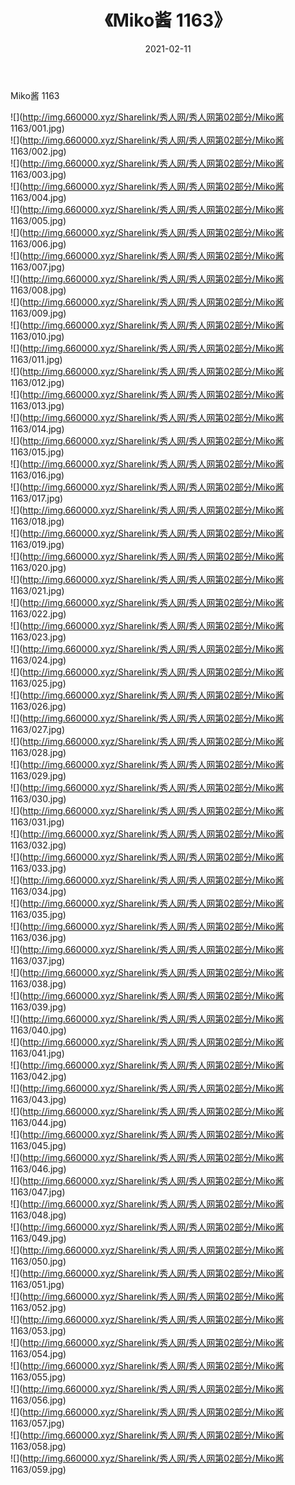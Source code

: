 ﻿---
layout: post
title:  《Miko酱 1163》
date:   2021-02-11
img: http://img.660000.xyz/Sharelink/秀人网/秀人网第02部分/Miko酱 1163/000.jpg
categories: [美女, 清纯, 唯美]
---

Miko酱 1163

  ![](http://img.660000.xyz/Sharelink/秀人网/秀人网第02部分/Miko酱 1163/001.jpg) <br> ![](http://img.660000.xyz/Sharelink/秀人网/秀人网第02部分/Miko酱 1163/002.jpg) <br> ![](http://img.660000.xyz/Sharelink/秀人网/秀人网第02部分/Miko酱 1163/003.jpg) <br> ![](http://img.660000.xyz/Sharelink/秀人网/秀人网第02部分/Miko酱 1163/004.jpg) <br> ![](http://img.660000.xyz/Sharelink/秀人网/秀人网第02部分/Miko酱 1163/005.jpg) <br> ![](http://img.660000.xyz/Sharelink/秀人网/秀人网第02部分/Miko酱 1163/006.jpg) <br> ![](http://img.660000.xyz/Sharelink/秀人网/秀人网第02部分/Miko酱 1163/007.jpg) <br> ![](http://img.660000.xyz/Sharelink/秀人网/秀人网第02部分/Miko酱 1163/008.jpg) <br> ![](http://img.660000.xyz/Sharelink/秀人网/秀人网第02部分/Miko酱 1163/009.jpg) <br> ![](http://img.660000.xyz/Sharelink/秀人网/秀人网第02部分/Miko酱 1163/010.jpg) <br> ![](http://img.660000.xyz/Sharelink/秀人网/秀人网第02部分/Miko酱 1163/011.jpg) <br> ![](http://img.660000.xyz/Sharelink/秀人网/秀人网第02部分/Miko酱 1163/012.jpg) <br> ![](http://img.660000.xyz/Sharelink/秀人网/秀人网第02部分/Miko酱 1163/013.jpg) <br> ![](http://img.660000.xyz/Sharelink/秀人网/秀人网第02部分/Miko酱 1163/014.jpg) <br> ![](http://img.660000.xyz/Sharelink/秀人网/秀人网第02部分/Miko酱 1163/015.jpg) <br> ![](http://img.660000.xyz/Sharelink/秀人网/秀人网第02部分/Miko酱 1163/016.jpg) <br> ![](http://img.660000.xyz/Sharelink/秀人网/秀人网第02部分/Miko酱 1163/017.jpg) <br> ![](http://img.660000.xyz/Sharelink/秀人网/秀人网第02部分/Miko酱 1163/018.jpg) <br> ![](http://img.660000.xyz/Sharelink/秀人网/秀人网第02部分/Miko酱 1163/019.jpg) <br> ![](http://img.660000.xyz/Sharelink/秀人网/秀人网第02部分/Miko酱 1163/020.jpg) <br> ![](http://img.660000.xyz/Sharelink/秀人网/秀人网第02部分/Miko酱 1163/021.jpg) <br> ![](http://img.660000.xyz/Sharelink/秀人网/秀人网第02部分/Miko酱 1163/022.jpg) <br> ![](http://img.660000.xyz/Sharelink/秀人网/秀人网第02部分/Miko酱 1163/023.jpg) <br> ![](http://img.660000.xyz/Sharelink/秀人网/秀人网第02部分/Miko酱 1163/024.jpg) <br> ![](http://img.660000.xyz/Sharelink/秀人网/秀人网第02部分/Miko酱 1163/025.jpg) <br> ![](http://img.660000.xyz/Sharelink/秀人网/秀人网第02部分/Miko酱 1163/026.jpg) <br> ![](http://img.660000.xyz/Sharelink/秀人网/秀人网第02部分/Miko酱 1163/027.jpg) <br> ![](http://img.660000.xyz/Sharelink/秀人网/秀人网第02部分/Miko酱 1163/028.jpg) <br> ![](http://img.660000.xyz/Sharelink/秀人网/秀人网第02部分/Miko酱 1163/029.jpg) <br> ![](http://img.660000.xyz/Sharelink/秀人网/秀人网第02部分/Miko酱 1163/030.jpg) <br> ![](http://img.660000.xyz/Sharelink/秀人网/秀人网第02部分/Miko酱 1163/031.jpg) <br> ![](http://img.660000.xyz/Sharelink/秀人网/秀人网第02部分/Miko酱 1163/032.jpg) <br> ![](http://img.660000.xyz/Sharelink/秀人网/秀人网第02部分/Miko酱 1163/033.jpg) <br> ![](http://img.660000.xyz/Sharelink/秀人网/秀人网第02部分/Miko酱 1163/034.jpg) <br> ![](http://img.660000.xyz/Sharelink/秀人网/秀人网第02部分/Miko酱 1163/035.jpg) <br> ![](http://img.660000.xyz/Sharelink/秀人网/秀人网第02部分/Miko酱 1163/036.jpg) <br> ![](http://img.660000.xyz/Sharelink/秀人网/秀人网第02部分/Miko酱 1163/037.jpg) <br> ![](http://img.660000.xyz/Sharelink/秀人网/秀人网第02部分/Miko酱 1163/038.jpg) <br> ![](http://img.660000.xyz/Sharelink/秀人网/秀人网第02部分/Miko酱 1163/039.jpg) <br> ![](http://img.660000.xyz/Sharelink/秀人网/秀人网第02部分/Miko酱 1163/040.jpg) <br> ![](http://img.660000.xyz/Sharelink/秀人网/秀人网第02部分/Miko酱 1163/041.jpg) <br> ![](http://img.660000.xyz/Sharelink/秀人网/秀人网第02部分/Miko酱 1163/042.jpg) <br> ![](http://img.660000.xyz/Sharelink/秀人网/秀人网第02部分/Miko酱 1163/043.jpg) <br> ![](http://img.660000.xyz/Sharelink/秀人网/秀人网第02部分/Miko酱 1163/044.jpg) <br> ![](http://img.660000.xyz/Sharelink/秀人网/秀人网第02部分/Miko酱 1163/045.jpg) <br> ![](http://img.660000.xyz/Sharelink/秀人网/秀人网第02部分/Miko酱 1163/046.jpg) <br> ![](http://img.660000.xyz/Sharelink/秀人网/秀人网第02部分/Miko酱 1163/047.jpg) <br> ![](http://img.660000.xyz/Sharelink/秀人网/秀人网第02部分/Miko酱 1163/048.jpg) <br> ![](http://img.660000.xyz/Sharelink/秀人网/秀人网第02部分/Miko酱 1163/049.jpg) <br> ![](http://img.660000.xyz/Sharelink/秀人网/秀人网第02部分/Miko酱 1163/050.jpg) <br> ![](http://img.660000.xyz/Sharelink/秀人网/秀人网第02部分/Miko酱 1163/051.jpg) <br> ![](http://img.660000.xyz/Sharelink/秀人网/秀人网第02部分/Miko酱 1163/052.jpg) <br> ![](http://img.660000.xyz/Sharelink/秀人网/秀人网第02部分/Miko酱 1163/053.jpg) <br> ![](http://img.660000.xyz/Sharelink/秀人网/秀人网第02部分/Miko酱 1163/054.jpg) <br> ![](http://img.660000.xyz/Sharelink/秀人网/秀人网第02部分/Miko酱 1163/055.jpg) <br> ![](http://img.660000.xyz/Sharelink/秀人网/秀人网第02部分/Miko酱 1163/056.jpg) <br> ![](http://img.660000.xyz/Sharelink/秀人网/秀人网第02部分/Miko酱 1163/057.jpg) <br> ![](http://img.660000.xyz/Sharelink/秀人网/秀人网第02部分/Miko酱 1163/058.jpg) <br> ![](http://img.660000.xyz/Sharelink/秀人网/秀人网第02部分/Miko酱 1163/059.jpg) <br>